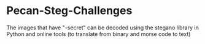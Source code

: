 # Pecan-Steg-Challenges
The images that have "-secret" can be decoded using the stegano library in Python and online tools (to translate from binary and morse code to text) 
